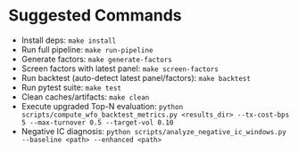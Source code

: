 # Suggested Commands

- Install deps: `make install`
- Run full pipeline: `make run-pipeline`
- Generate factors: `make generate-factors`
- Screen factors with latest panel: `make screen-factors`
- Run backtest (auto-detect latest panel/factors): `make backtest`
- Run pytest suite: `make test`
- Clean caches/artifacts: `make clean`
- Execute upgraded Top-N evaluation: `python scripts/compute_wfo_backtest_metrics.py <results_dir> --tx-cost-bps 5 --max-turnover 0.5 --target-vol 0.10`
- Negative IC diagnosis: `python scripts/analyze_negative_ic_windows.py --baseline <path> --enhanced <path>`
